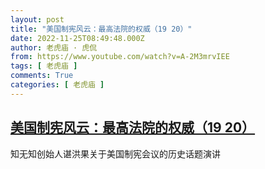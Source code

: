 ```yaml
---
layout: post
title: "美国制宪风云：最高法院的权威（19 20）"
date: 2022-11-25T08:49:48.000Z
author: 老虎庙 · 虎侃
from: https://www.youtube.com/watch?v=A-2M3mrvIEE
tags: [ 老虎庙 ]
comments: True
categories: [ 老虎庙 ]
---
```

<!--1669366188000-->
[美国制宪风云：最高法院的权威（19 20）](https://www.youtube.com/watch?v=A-2M3mrvIEE)
------

<div>
知无知创始人谌洪果关于美国制宪会议的历史话题演讲
</div>
